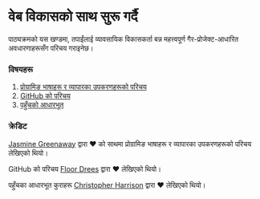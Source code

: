 # वेब विकासको साथ सुरू गर्दै

पाठ्यक्रमको यस खण्डमा, तपाईंलाई व्यावसायिक विकासकर्ता बन्न महत्त्वपूर्ण गैर-प्रोजेक्ट-आधारित अवधारणाहरूसँग परिचय गराइनेछ।

### विषयहरू

1. [प्रोग्रामिङ भाषाहरू र व्यापारका उपकरणहरूको परिचय](1-intro-to-programming-languages/README.md)
2. [GitHub को परिचय](2-github-basics/README.md)
3. [पहुँचको आधारभूत](3-accessibility/README.md)

### क्रेडिट

[Jasmine Greenaway](https://twitter.com/paladique) द्वारा ♥️ को साथमा प्रोग्रामिङ भाषाहरू र व्यापारका उपकरणहरूको परिचय लेखिएको थियो।

GitHub को परिचय [Floor Drees](https://twitter.com/floordrees) द्वारा ♥️ लेखिएको थियो।

पहुँचका आधारभूत कुराहरू [Christopher Harrison](https://twitter.com/geektrainer) द्वारा ♥️ लेखिएको थियो।
